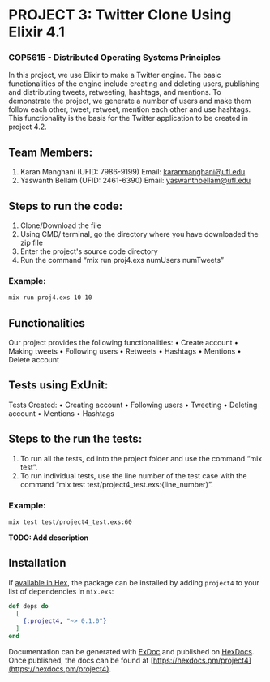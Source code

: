
# PROJECT 3:  Twitter Clone Using Elixir 4.1

### COP5615 - Distributed Operating Systems Principles

In this project, we use Elixir to make a Twitter engine. The basic functionalities of the engine include creating and deleting users, publishing and distributing tweets, retweeting, hashtags, and mentions. To demonstrate the project, we generate a number of users and make them follow each other, tweet, retweet, mention each other and use hashtags. This functionality is the basis for the Twitter application to be created in project 4.2.   

## Team Members:
1.	Karan Manghani (UFID: 7986-9199) Email: karanmanghani@ufl.edu 
2.	Yaswanth Bellam (UFID: 2461-6390) Email: yaswanthbellam@ufl.edu 


## Steps to run the code: 
1.	Clone/Download the file
2.	Using CMD/ terminal, go the directory where you have downloaded the zip file
3.	Enter the project's source code directory
4.	Run the command “mix run proj4.exs numUsers numTweets” 

### Example: 
```sh
mix run proj4.exs 10 10
```

## Functionalities
Our project provides the following functionalities:
•	Create account
•	Making tweets
•	Following users
•	Retweets
•	Hashtags
•	Mentions
•	Delete account

## Tests using ExUnit: 

Tests Created:
•	Creating account
•	Following users
•	Tweeting
•	Deleting account
•	Mentions
•	Hashtags

## Steps to the run the tests:
1.	To run all the tests, cd into the project folder and use the command “mix test”.
2.	To run individual tests, use the line number of the test case with the command “mix test test/project4_test.exs:{line_number}”.

### Example: 
```sh 
mix test test/project4_test.exs:60
```
**TODO: Add description**

## Installation

If [available in Hex](https://hex.pm/docs/publish), the package can be installed
by adding `project4` to your list of dependencies in `mix.exs`:

```elixir
def deps do
  [
    {:project4, "~> 0.1.0"}
  ]
end
```

Documentation can be generated with [ExDoc](https://github.com/elixir-lang/ex_doc)
and published on [HexDocs](https://hexdocs.pm). Once published, the docs can
be found at [https://hexdocs.pm/project4](https://hexdocs.pm/project4).

